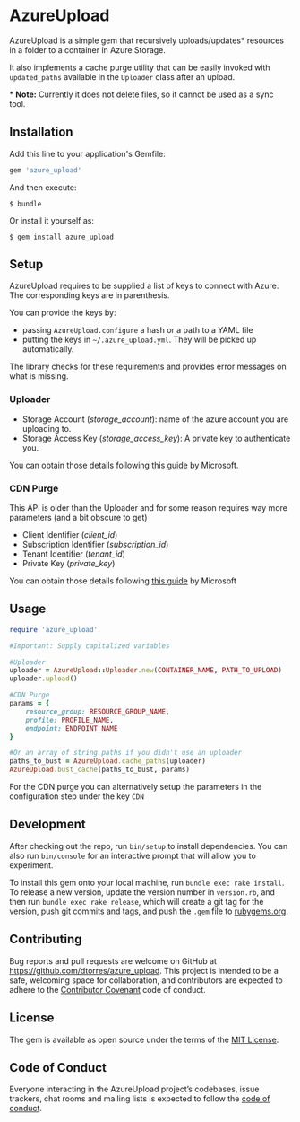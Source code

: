 # AzureUpload

AzureUpload is a simple gem that recursively uploads/updates* resources in a folder to a container in Azure Storage.

It also implements a cache purge utility that can be easily invoked with `updated_paths` available in the `Uploader` class after an upload. 

\* **Note:** Currently it does not delete files, so it cannot be used as a sync tool.

## Installation

Add this line to your application's Gemfile:

```ruby
gem 'azure_upload'
```

And then execute:

    $ bundle

Or install it yourself as:

    $ gem install azure_upload

## Setup

AzureUpload requires to be supplied a list of keys to connect with Azure. The corresponding keys are in parenthesis.

You can provide the keys by:  

- passing `AzureUpload.configure` a hash or a path to a YAML file
- putting the keys in `~/.azure_upload.yml`. They will be picked up automatically.

The library checks for these requirements and provides error messages on what is missing.

### Uploader
- Storage Account (*storage_account*): name of the azure account you are uploading to.
- Storage Access Key (*storage\_access\_key*): A private key to authenticate you.

You can obtain those details following [this guide](https://docs.microsoft.com/en-us/azure/storage/common/storage-create-storage-account) by Microsoft.

### CDN Purge
This API is older than the Uploader and for some reason requires way more parameters (and a bit obscure to get)

- Client Identifier (*client_id*)
- Subscription Identifier (*subscription_id*)
- Tenant Identifier (*tenant_id*)
- Private Key (*private_key*)  


You can obtain those details following [this guide](https://docs.microsoft.com/en-us/azure/azure-resource-manager/resource-group-create-service-principal-portal) by Microsoft

## Usage

```ruby
require 'azure_upload'

#Important: Supply capitalized variables

#Uploader
uploader = AzureUpload::Uploader.new(CONTAINER_NAME, PATH_TO_UPLOAD)
uploader.upload()

#CDN Purge
params = {
    resource_group: RESOURCE_GROUP_NAME,
    profile: PROFILE_NAME,
    endpoint: ENDPOINT_NAME
}

#Or an array of string paths if you didn't use an uploader
paths_to_bust = AzureUpload.cache_paths(uploader) 
AzureUpload.bust_cache(paths_to_bust, params)
```

For the CDN purge you can alternatively setup the parameters in the configuration step under the key `CDN`

## Development

After checking out the repo, run `bin/setup` to install dependencies. You can also run `bin/console` for an interactive prompt that will allow you to experiment.

To install this gem onto your local machine, run `bundle exec rake install`. To release a new version, update the version number in `version.rb`, and then run `bundle exec rake release`, which will create a git tag for the version, push git commits and tags, and push the `.gem` file to [rubygems.org](https://rubygems.org).

## Contributing

Bug reports and pull requests are welcome on GitHub at https://github.com/dtorres/azure_upload. This project is intended to be a safe, welcoming space for collaboration, and contributors are expected to adhere to the [Contributor Covenant](http://contributor-covenant.org) code of conduct.

## License

The gem is available as open source under the terms of the [MIT License](http://opensource.org/licenses/MIT).

## Code of Conduct

Everyone interacting in the AzureUpload project’s codebases, issue trackers, chat rooms and mailing lists is expected to follow the [code of conduct](https://github.com/dtorres/azure_upload/blob/master/CODE_OF_CONDUCT.md).
